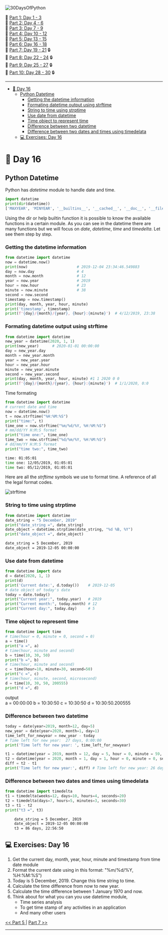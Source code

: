 ![30DaysOfPython](./images/30DaysOfPython_banner3@2x.png)

🧳 [Part 1: Day 1 - 3](https://github.com/Asabeneh/30-Days-Of-Python)  
🧳 [Part 2: Day 4 - 6](https://github.com/Asabeneh/30-Days-Of-Python/blob/master/readme4-6.md)  
🧳 [Part 3: Day 7 - 9](https://github.com/Asabeneh/30-Days-Of-Python/blob/master/readme7-9.md)  
🧳 [Part 4: Day 10 - 12](https://github.com/Asabeneh/30-Days-Of-Python/blob/master/readme10-12.md)  
🧳 [Part 5: Day 13 - 15](https://github.com/Asabeneh/30-Days-Of-Python/blob/master/readme13-15.md)  
🧳 [Part 6: Day 16 - 18](https://github.com/Asabeneh/30-Days-Of-Python/blob/master/readme16-18.md)  
🧳 [Part 7: Day 19 - 21](#) 🔒  
🧳 [Part 8: Day 22 - 24](#) 🔒  
🧳 [Part 9: Day 25 - 27](#) 🔒  
🧳 [Part 10: Day 28 - 30](#) 🔒

---
- [📘 Day 16](#%f0%9f%93%98-day-16)
  - [Python Datetime](#python-datetime)
    - [Getting the datetime information](#getting-the-datetime-information)
    - [Formating datetime output using strftime](#formating-datetime-output-using-strftime)
    - [String to time using strptime](#string-to-time-using-strptime)
    - [Use date from datetime](#use-date-from-datetime)
    - [Time object to represent time](#time-object-to-represent-time)
    - [Difference between two datetime](#difference-between-two-datetime)
    - [Difference between two dates and times using timedelata](#difference-between-two-dates-and-times-using-timedelata)
  - [💻 Exercises: Day 16](#%f0%9f%92%bb-exercises-day-16)

# 📘 Day 16

## Python Datetime

Python has _datetime_ module to handle date and time.

```py
import datetime
print(dir(datetime))
['MAXYEAR', 'MINYEAR', '__builtins__', '__cached__', '__doc__', '__file__', '__loader__', '__name__', '__package__', '__spec__', 'date', 'datetime', 'datetime_CAPI', 'sys', 'time', 'timedelta', 'timezone', 'tzinfo']
```

Using the dir or help builtin function it is possible to know the available functions in a certain module. As you can see in the datetime there are many functions but we will focus on _date_, _datetime_, _time_ and _timedelta_. Let see them step by step.

### Getting the datetime information

```py
from datetime import datetime
now = datetime.now()
print(now)                      # 2019-12-04 23:34:46.549883
day = now.day                   # 4
month = now.month               # 12
year = now.year                 # 2019
hour = now.hour                 # 23
minute = now.minute             # 38
second = now.second
timestamp = now.timestamp()
print(day, month, year, hour, minute)
print('timestamp', timestamp)
print(f'{day}/{month}/{year}, {hour}:{minute}')  # 4/12/2019, 23:38
```
### Formating datetime output using strftime
```py
from datetime import datetime
new_year = datetime(2020, 1, 1)
print(new_year)      # 2020-01-01 00:00:00
day = new_year.day
month = new_year.month
year = new_year.year
hour = new_year.hour
minute = new_year.minute
second = new_year.second
print(day, month, year, hour, minute) #1 1 2020 0 0
print(f'{day}/{month}/{year}, {hour}:{minute}')  # 1/1/2020, 0:0

```
Time formating
```py
from datetime import datetime
# current date and time
now = datetime.now()
t = now.strftime("%H:%M:%S")
print("time:", t)
time_one = now.strftime("%m/%d/%Y, %H:%M:%S")
# mm/dd/YY H:M:S format
print("time one:", time_one)
time_two = now.strftime("%d/%m/%Y, %H:%M:%S")
# dd/mm/YY H:M:S format
print("time two:", time_two)
```
```sh
time: 01:05:01
time one: 12/05/2019, 01:05:01
time two: 05/12/2019, 01:05:01
```
Here are all the *strftime* symbols we use to format time. A reference of all the legal format codes.

![strftime](./images/strftime.png)
### String to time using strptime
```py
from datetime import datetime
date_string = "5 December, 2019"
print("date_string =", date_string)
date_object = datetime.strptime(date_string, "%d %B, %Y")
print("date_object =", date_object)
```
```sh
date_string = 5 December, 2019
date_object = 2019-12-05 00:00:00
```
### Use date from datetime
```py
from datetime import date
d = date(2020, 1, 1)
print(d)
print('Current date:', d.today())    # 2019-12-05
# date object of today's date
today = date.today()
print("Current year:", today.year)   # 2019
print("Current month:", today.month) # 12
print("Current day:", today.day)     # 5
```
### Time object to represent time
```py
from datetime import time
# time(hour = 0, minute = 0, second = 0)
a = time()
print("a =", a)
# time(hour, minute and second)
b = time(10, 30, 50)
print("b =", b)
# time(hour, minute and second)
c = time(hour=10, minute=30, second=50)
print("c =", c)
# time(hour, minute, second, microsecond)
d = time(10, 30, 50, 200555)
print("d =", d)
```
output  
a = 00:00:00
b = 10:30:50
c = 10:30:50
d = 10:30:50.200555

### Difference between two datetime
```py
today = date(year=2019, month=12, day=5)
new_year = date(year=2020, month=1, day=1)
time_left_for_newyear = new_year - today
# Time left for new year:  27 days, 0:00:00
print('Time left for new year: ', time_left_for_newyear)

t1 = datetime(year = 2019, month = 12, day = 5, hour = 0, minute = 59, second = 0)
t2 = datetime(year = 2020, month = 1, day = 1, hour = 0, minute = 0, second = 0)
diff = t2 - t1
print('Time left for new year:', diff) # Time left for new year: 26 days, 23: 01: 00
```

### Difference between two dates and times using timedelata
```py
from datetime import timedelta
t1 = timedelta(weeks=12, days=10, hours=4, seconds=20)
t2 = timedelta(days=7, hours=5, minutes=3, seconds=30)
t3 = t1 - t2
print("t3 =", t3)
```
```sh
    date_string = 5 December, 2019
    date_object = 2019-12-05 00:00:00
    t3 = 86 days, 22:56:50
```
## 💻  Exercises: Day 16
1. Get the current day, month, year, hour, minute and timestamp from time date module
1. Format the current date using in this format: "%m/%d/%Y, %H:%M:%S")
1. Today is 5 December, 2019. Change this time string to time.
1. Calculate the time difference from now to new year.
1. Calculate the time difference between 1 January 1970 and now.
1. Think about for what you can you use datetime module, 
    * Time series analysis 
    * To get time stamp of any activities in an application
    * And many other users


[<< Part 5 ](https://github.com/Asabeneh/30-Days-Of-Python/blob/master/readme13-15.md) | [Part 7 >>](https://github.com/Asabeneh/30-Days-Of-Python/blob/master/readme19-21.md)

---